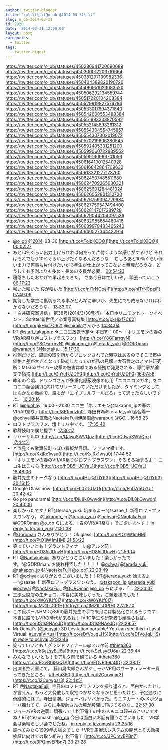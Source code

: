 ```yaml
---
author: twitter-blogger
title: "\n\t\t\t\t@o_ob @2014-03-31\t\t"
slug: o_ob-2014-03-31
id: 7920
date: '2014-03-31 12:00:00'
layout: post
categories:
  - twitter
tags:
  - twitter-digest
---
```


https://twitter.com/o_ob/statuses/450286941720690689 https://twitter.com/o_ob/statuses/450300012203761664 https://twitter.com/o_ob/statuses/450381297139982336 https://twitter.com/o_ob/statuses/450404389820190720 https://twitter.com/o_ob/statuses/450490951023083520 https://twitter.com/o_ob/statuses/450506292134559744 https://twitter.com/o_ob/statuses/450517220104208384 https://twitter.com/o_ob/statuses/450529919827574784 https://twitter.com/o_ob/statuses/450533017694371840 https://twitter.com/o_ob/statuses/450542608553488384 https://twitter.com/o_ob/statuses/450551993333870592 https://twitter.com/o_ob/statuses/450552145893261312 https://twitter.com/o_ob/statuses/450554304554745857 https://twitter.com/o_ob/statuses/450554307302019072 https://twitter.com/o_ob/statuses/450570219606380545 https://twitter.com/o_ob/statuses/450592405331251200 https://twitter.com/o_ob/statuses/450599060722839552 https://twitter.com/o_ob/statuses/450599160966701056 https://twitter.com/o_ob/statuses/450616410012540928 https://twitter.com/o_ob/statuses/450616842864709632 https://twitter.com/o_ob/statuses/450618321277173760 https://twitter.com/o_ob/statuses/450624507485511680 https://twitter.com/o_ob/statuses/450624709265080321 https://twitter.com/o_ob/statuses/450625601284481024 https://twitter.com/o_ob/statuses/450626052801310720 https://twitter.com/o_ob/statuses/450626759394729984 https://twitter.com/o_ob/statuses/450627759547494400 https://twitter.com/o_ob/statuses/450628147017289728 https://twitter.com/o_ob/statuses/450629044204097536 https://twitter.com/o_ob/statuses/450632985654460416 https://twitter.com/o_ob/statuses/450639970483466240 https://twitter.com/o_ob/statuses/450640527344422914  

*   [@o_ob](https://twitter.com/o_ob) [@2014](https://twitter.com/2014)-03-30 [http://t.co/tTolbKOOO1](http://t.co/tTolbKOOO1) [00:02:27](https://twitter.com/o_ob/statuses/450286941720690689)
*   あと10％ぐらい出力上げられれば何だって片付くような感じがするけど それはそれでもう10%ぐらい上げたくなるんだろうな． むしろあと10％ぐらい低い出力で何事も片付けたいが 3年生が仕上がってこないと無理だろうな，どうしても予測よりも多め・長めの支援が必要． [00:54:23](https://twitter.com/o_ob/statuses/450300012203761664)
*   寝落ちしたおかげで早起きできた。 さあ今日は忙しいぞ。 頑張っていこう [06:17:23](https://twitter.com/o_ob/statuses/450381297139982336)
*   咲いた咲いた 桜が咲いた [http://t.co/nlTrNCpeiF](http://t.co/nlTrNCpeiF) [07:49:09](https://twitter.com/o_ob/statuses/450404389820190720)
*   期待した学生に裏切られる事がどんなに辛いか、先生にでも成らなければわからないだろうな。 [13:33:07](https://twitter.com/o_ob/statuses/450490951023083520)
*   「白井研究室通信」 第38号(2014/3/30発行)／本日ホリエモンとトークイベント／Scritter新世代／卒業写真特集 [http://t.co/pkHixf7C62](http://t.co/pkHixf7C62) [@shiraila](https://twitter.com/shiraila)さんから [14:34:04](https://twitter.com/o_ob/statuses/450506292134559744)
*   RT [@staff_takapon](https://twitter.com/staff_takapon): ☆ニコ生放送予定☆ 本日19：00〜「ホリエモンの春のVR/AR祭り＠ロフトプラスワン」 [http://t.co/Y8GFarrqvN](http://t.co/Y8GFarrqvN) [@takapon_jp](https://twitter.com/takapon_jp) [@terada_yuki](https://twitter.com/terada_yuki) [@GOROman](https://twitter.com/GOROman) [@warapuri](https://twitter.com/warapuri) [@Naotaka](https://twitter.com/Naotaka)… [15:17:30](https://twitter.com/o_ob/statuses/450517220104208384)
*   推測だけど、周囲の取引所からブロックされてた時期はあるのでそこで市中価格と差が大きくなって破綻したってのが私の見解／大石哲之のノマド研究所：Mt.Goxサイバー攻撃の被害は嘘である証拠が発見される、専門家が論文で指摘 [http://t.co/GnYcPJZDP0](http://t.co/GnYcPJZDP0) [16:07:58](https://twitter.com/o_ob/statuses/450529919827574784)
*   昨年の今頃、ドワンゴさんが多重化隠蔽映像の応用「ニコニコメガネ」をニコニコ超会議2に向けてリリースしていただけましたが、タイミングとしてはなかなか微妙で、誰もが「エイプリルフールだろ」って思ったらしいですよ。 [16:20:16](https://twitter.com/o_ob/statuses/450533017694371840)
*   RT [@pjoohay](https://twitter.com/pjoohay): 19:00〜21:30 ニコ生「ホリエモン@takapon_jpの春のVR/AR祭り」http://t.co/8E1mnzlq0T 寺田有希@terada_yuki落合陽一@ochyai藤井直敬@NaotakaFujii伊藤周@warapuri [@GO](https://twitter.com/GO)… [16:58:23](https://twitter.com/o_ob/statuses/450542608553488384)
*   ロフトプラスワン、壇上リハ中です。 [17:35:40](https://twitter.com/o_ob/statuses/450551993333870592)
*   歌舞伎町で僕と握手！ [17:36:17](https://twitter.com/o_ob/statuses/450552145893261312)
*   リハーサル中 [http://t.co/QJwoSWVQoz](http://t.co/QJwoSWVQoz) [17:44:51](https://twitter.com/o_ob/statuses/450554304554745857)
*   どう見ても歌舞伎町っぽい看板が目印。 ファミマ横です。 [http://t.co/KxjRx1wsu0](http://t.co/KxjRx1wsu0) [17:44:52](https://twitter.com/o_ob/statuses/450554307302019072)
*   「ホリエモンの春のVR/AR祭り＠ロフトプラスワン」そろそろ始まるよ！ ニコ生はこちら [http://t.co/hQB5HJCYaL](http://t.co/hQB5HJCYaL) [18:48:06](https://twitter.com/o_ob/statuses/450570219606380545)
*   藤井先生のトークなう [http://t.co/4HTjQL0YR3](http://t.co/4HTjQL0YR3) [20:16:15](https://twitter.com/o_ob/statuses/450592405331251200)
*   Google Glass now! [http://t.co/Eh07r5UZUr](http://t.co/Eh07r5UZUr) [20:42:42](https://twitter.com/o_ob/statuses/450599060722839552)
*   Go pro panorama! [http://t.co/DjL8kOwwdn](http://t.co/DjL8kOwwdn) [20:43:06](https://twitter.com/o_ob/statuses/450599160966701056)
*   楽しかったです！RT@terada_yuki: 始まるよー“@sazae_f: 新宿ロフトプラスワンなう。 [@takapon_jp](https://twitter.com/takapon_jp) [@terada_yuki](https://twitter.com/terada_yuki) [@ochyai](https://twitter.com/ochyai) [@NaotakaFujii](https://twitter.com/NaotakaFujii) [@GOROman](https://twitter.com/GOROman) [@o_ob](https://twitter.com/o_ob) らによる、「春のVR/AR祭り」でございま〜す！ [in reply to terada_yuki](https://twitter.com/terada_yuki/statuses/450572851716702209) [21:51:38](https://twitter.com/o_ob/statuses/450616410012540928)
*   [@Goroman](https://twitter.com/Goroman) さんありがとう！ Ok glass! [http://t.co/PtO1jW1mHM](http://t.co/PtO1jW1mHM) [21:53:22](https://twitter.com/o_ob/statuses/450616842864709632)
*   笑っていいとも！グランドフィナーレ@アルタ前！ [http://t.co/HO85lJDnvH](http://t.co/HO85lJDnvH) [21:59:14](https://twitter.com/o_ob/statuses/450618321277173760)
*   RT [@NaotakaFujii](https://twitter.com/NaotakaFujii): ありがとうございました！楽しかったです。“@GOROman: お疲れ様でした！！！！ [@ochyai](https://twitter.com/ochyai) [@terada_yuki](https://twitter.com/terada_yuki) [@takapon_jp](https://twitter.com/takapon_jp) [@NaotakaFujii](https://twitter.com/NaotakaFujii) [@o_ob](https://twitter.com/o_ob)” [22:23:49](https://twitter.com/o_ob/statuses/450624507485511680)
*   RT [@ochyai](https://twitter.com/ochyai): ありがとうございました！！RT@terada_yuki: 始まるよー“@sazae_f: 新宿ロフトプラスワンなう。 [@takapon_jp](https://twitter.com/takapon_jp) [@terada_yuki](https://twitter.com/terada_yuki) [@ochyai](https://twitter.com/ochyai) [@NaotakaFujii](https://twitter.com/NaotakaFujii) [@GOROman](https://twitter.com/GOROman) [@o_ob](https://twitter.com/o_ob) らによる、「… [22:24:37](https://twitter.com/o_ob/statuses/450624709265080321)
*   三原豆腐店の生チョコ、本当に美味しかった。ご馳走様でした！ [http://t.co/kW6YIUf0I7](http://t.co/kW6YIUf0I7) [http://t.co/JMz1LsGPfH](http://t.co/JMz1LsGPfH) [22:28:10](https://twitter.com/o_ob/statuses/450625601284481024)
*   この段ボールHMDがSRの藤井先生の手で来月には製品化されるそうです！ 本当に誰でもVRの時代が来るね！ IVRC学生や研究者も頑張らねば。 [http://t.co/3S1s9NAoJD](http://t.co/3S1s9NAoJD) [22:29:57](https://twitter.com/o_ob/statuses/450626052801310720)
*   Mr Ochiai's ([@ochyai](https://twitter.com/ochyai) ) 3D Levitation portable! You can see this in Laval Virtual! [#LavalVirtual](https://twitter.com/search?q=%23LavalVirtual&src=hash) [http://t.co/eDfVoJqLHS](http://t.co/eDfVoJqLHS) [in reply to ochyai](https://twitter.com/ochyai/statuses/450622121295626240) [22:32:46](https://twitter.com/o_ob/statuses/450626759394729984)
*   笑っていいとも！グランドフィナーレ@アルタ前 [#theta360](https://twitter.com/search?q=%23theta360&src=hash) [https://t.co/kSeLsyEU6a](https://t.co/kSeLsyEU6a) [22:36:44](https://twitter.com/o_ob/statuses/450627759547494400)
*   みんなで いいとも！をアルタ前で観ている [#theta360](https://twitter.com/search?q=%23theta360&src=hash) [https://t.co/EGvBt69aQD](https://t.co/EGvBt69aQD) [22:38:17](https://twitter.com/o_ob/statuses/450628147017289728)
*   出演者控え室にて。 藤山晃太郎さんがジョーバVR用のサーキュレーター買ってきたところ。 [#theta360](https://twitter.com/search?q=%23theta360&src=hash) [https://t.co/l2Curwgar3](https://t.co/l2Curwgar3) [22:41:51](https://twitter.com/o_ob/statuses/450629044204097536)
*   RT [@NaotakaFujii](https://twitter.com/NaotakaFujii): 今日のロフトプラスワンを振り返ると、面白かったとしか言えん。もっと大発散して収拾つかなくなるかと思ったけど、予定通りに奇跡的に終了。寺田豪腕。ジョーバはヤバかった。ミニスカートのJKがジョーバ揺れてて、さらに手妻師さんの腕が股間に伸びてるのな… [22:57:30](https://twitter.com/o_ob/statuses/450632985654460416)
*   ジョーバVRの逆襲、頑張って！松下電工の中の人もニコ超来るといいですね！RT@tezumashi: [@o_ob](https://twitter.com/o_ob) 今日は面白いお話有難うございました！VR学会は素晴らしい会でしたね。 [in reply to tezumashi](https://twitter.com/tezumashi/statuses/450637708046901248) [23:25:16](https://twitter.com/o_ob/statuses/450639970483466240)
*   調べてみたら1999年の論文でした「VR乗馬療法システムの開発とその効果検証に向けての取り組み」松下電工 [http://t.co/3PQmvEPBn7](http://t.co/3PQmvEPBn7) [23:27:28](https://twitter.com/o_ob/statuses/450640527344422914)